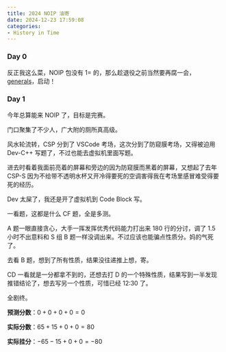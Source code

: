 ```yaml
---
title: 2024 NOIP 油寄
date: 2024-12-23 17:59:08
categories:
- History in Time
---
```


### Day 0

反正我这么菜，NOIP 包没有 1= 的，那么趁退役之前当然要再腐一会，[generals](https://generals.io)，启动！


### Day 1

今年总算能来 NOIP 了，目标是完赛。

门口聚集了不少人，广大附的厕所真高级。

<!--more-->

风水轮流转，CSP 分到了 VSCode 考场，这次分到了防窥膜考场，又得被迫用 Dev-C++ 写题了，不过也能去虚拟机里面写题。

进去时看着我面前亮着的屏幕和旁边的因为防窥膜而黑着的屏幕，又想起了去年 CSP-S 因为不给带不透明水杯又开冷得要死的空调害得我在考场里感冒难受得要死的经历。

Dev 太屎了，我还是开了虚拟机到 Code Block 写。

一看题，这都是什么 CF 题，全是多测。

A 题一眼直接贪心，大手一挥发挥优秀代码能力打出来 $180$ 行的分讨，调了 $1.5$ 小时不出意料和 S 组 B 题一样没调出来。不过应该也能骗点性质分。妈的气死了。

去看 B 题，想到了所有性质，结果没往递推上想，寄。

CD 一看就是一分都拿不到的，还想去打 D 的一个特殊性质，结果写到一半发现推错结论了，想去写另一个性质，可惜已经 12:30 了。

全剧终。

**预测分数**：$0+0+0+0=0$

**实际分数**：$65+15+0+0=80$

**实际挂分**：$-65-15+0+0=-80$
